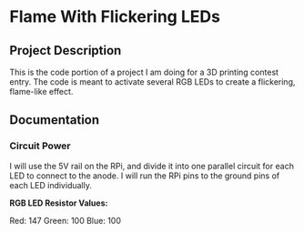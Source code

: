 # Flame With Flickering LEDs

## Project Description

This is the code portion of a project I am doing for a 3D printing contest entry. The code is meant to activate several RGB LEDs to create a flickering, flame-like effect.

## Documentation

### Circuit Power

I will use the 5V rail on the RPi, and divide it into one parallel circuit for each LED to connect to the anode. I will run the RPi pins to the ground pins of each LED individually.

**RGB LED Resistor Values:**

Red: 147
Green: 100
Blue: 100
